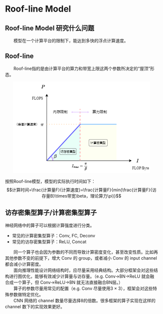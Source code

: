 # Roof-line Model

## Roof-line Model 研究什么问题

&emsp;&emsp;模型在一个计算平台的限制下，能达到多快的浮点计算速度。</br>

## Roof-line

&emsp;&emsp;Roof-line指的是由计算平台的算力和带宽上限这两个参数所决定的“屋顶”形态。</br>

<div align=center> 

![](Images\Roof-line.png)

</div>

按照Roof-line模型，模型的实际执行时间如下：
$$计算时间=\frac{计算量F}{计算速度}=\frac{计算量F}{min(\frac{计算量F}{访存量B}\times带宽\beta，理论算力\pi)}$$

## 访存密集型算子/计算密集型算子

神经网络中的算子可以根据计算强度进行分类。

+ 常见的计算密集型算子：Conv, FC, Deconv
+ 常见的访存密集型算子：ReLU, Concat

&emsp;&emsp;同一个算子也会因为参数的不同而导致计算密度变化，甚至改变性质。比如再其他参数不变的前提下，增大 Conv 的 group，或者减小 Conv 的 input channel 都会减小计算密度。</br>
&emsp;&emsp;面向推理性能设计网络结构时，应尽量采用经典结构。大部分框架会对这些结构进行图优化，能够有效减少计算量与访存量。（e.g. Conv->BN->ReLU 就会融合成一个算子，但 Conv->ReLU->BN 就无法直接融合BN层。）</br>
&emsp;&emsp;算子的参数尽量用常见的配置（e.g. Conv 尽量使用3 $\times$ 3），框架会对这些特殊参数做特定优化。</br>
&emsp;&emsp;CNN 网络的 channel 数量尽量选择8的倍数。很多框架的算子实现在这样的 channel 数下的实现效果更好。